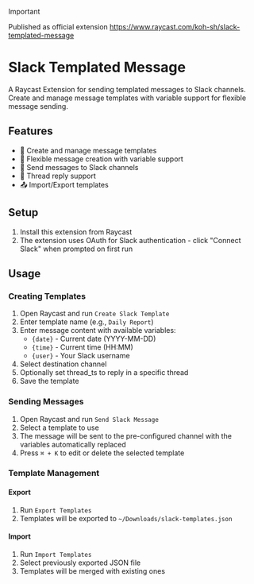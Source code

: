 > [!IMPORTANT]
> Published as official extension https://www.raycast.com/koh-sh/slack-templated-message

# Slack Templated Message

A Raycast Extension for sending templated messages to Slack channels.
Create and manage message templates with variable support for flexible message sending.

## Features

- 📝 Create and manage message templates
- 🔄 Flexible message creation with variable support
- 💬 Send messages to Slack channels
- 🧵 Thread reply support
- 📤 Import/Export templates

## Setup

1. Install this extension from Raycast
2. The extension uses OAuth for Slack authentication - click "Connect Slack" when prompted on first run

## Usage

### Creating Templates

1. Open Raycast and run `Create Slack Template`
2. Enter template name (e.g., `Daily Report`)
3. Enter message content with available variables:
   - `{date}` - Current date (YYYY-MM-DD)
   - `{time}` - Current time (HH:MM)
   - `{user}` - Your Slack username
4. Select destination channel
5. Optionally set thread_ts to reply in a specific thread
6. Save the template

### Sending Messages

1. Open Raycast and run `Send Slack Message`
2. Select a template to use
3. The message will be sent to the pre-configured channel with the variables automatically replaced
4. Press `⌘ + K` to edit or delete the selected template

### Template Management

#### Export

1. Run `Export Templates`
2. Templates will be exported to `~/Downloads/slack-templates.json`

#### Import

1. Run `Import Templates`
2. Select previously exported JSON file
3. Templates will be merged with existing ones

